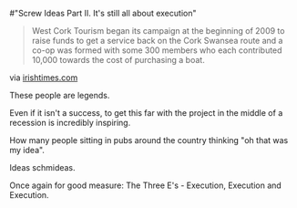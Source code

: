 #"Screw Ideas Part II. It's still all about execution"


 <div class="posterous_bookmarklet_entry">
 <blockquote class="posterous_medium_quote">West Cork Tourism began its campaign at the beginning of 2009 to raise funds to get a service back on the Cork Swansea route and a co-op was formed with some 300 members who each contributed 10,000 towards the cost of purchasing a boat.</blockquote>

<div class="posterous_quote_citation">via <a href="http://www.irishtimes.com/newspaper/breaking/2010/0311/breaking71.html">irishtimes.com</a></div>
 <p>These people are legends. 
</p><p>Even if it isn't a success, to get this far with the project in the middle of a recession is incredibly inspiring.
</p><p>How many people sitting in pubs around the country thinking "oh that was my idea". 
</p><p>Ideas schmideas.
</p><p>Once again for good measure: The Three E's - Execution, Execution and Execution.</p></div>
 